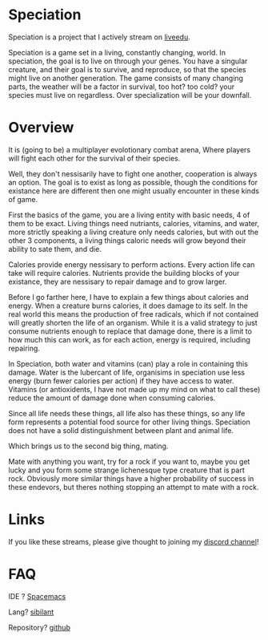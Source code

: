 # Speciation

Speciation is a project that I actively stream on [liveedu](https://www.liveedu.tv/foamy125/REdQq-speciation/).

Speciation is a game set in a living, constantly changing, world. In speciation, the goal is to live on through your genes. 
You have a singular creature, and their goal is to survive, and reproduce, so that the species might live on another generation.
The game consists of many changing parts, the weather will be a factor in survival, too hot? too cold? your species must live on regardless. Over specialization will be your downfall.


# Overview


It is (going to be) a multiplayer evolotionary combat arena, Where players will fight each other for the survival of their species.

Well, they don't nessisarily have to fight one another, cooperation is always an option. The goal is to exist as long as possible, though the conditions for existance here are different then one might usually encounter in these kinds of game.

First the basics of the game, you are a living entity with basic needs, 4 of them to be exact. Living things need nutriants, calories, vitamins, and water, more strictly speaking a living creature only needs calories, but with out the other 3 components, a living things caloric needs will grow beyond their ability to sate them, and die.

Calories provide energy nessisary to perform actions. Every action life can take will require calories. Nutrients provide the building blocks of your existance, they are nessisary to repair damage and to grow larger.

Before I go farther here, I have to explain a few things about calories and energy. When a creature burns calories, it does damage to its self. In the real world this means the production of free radicals, which if not contained will greatly shorten the life of an organism. While it is a valid strategy to just consume nutrients enough to replace that damage done, there is a limit to how much this can work, as for each action, energy is required, including repairing.

In Speciation, both water and vitamins (can) play a role in containing this damage. Water is the lubercant of life, organisims in speciation use less energy (burn fewer calories per action) if they have access to water. Vitamins (or antioxidents, I have not made up my mind on what to call these) reduce the amount of damage done when consuming calories.

Since all life needs these things, all life also has these things, so any life form represents a potential food source for other living things. Speciation does not have a solid distinguishment between plant and animal life.

Which brings us to the second big thing, mating.

Mate with anything you want, try for a rock if you want to, maybe you get lucky and you form some strange lichenesque type creature that is part rock. Obviously more similar things have a higher probability of success in these endevors, but theres nothing stopping an attempt to mate with a rock.

# Links

If you like these streams, please give thought to joining my [discord channel](https://discord.gg/G4fFay8)!

# FAQ
IDE ?    [Spacemacs](http://spacemacs.org/)

Lang?   [sibilant](https://sibilant.org/)

Repository? [github](https://github.com/riatzukiza/Speciation)
